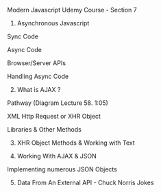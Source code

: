 Modern Javascript Udemy Course - Section 7

<!-- I've found this section confusing so I've decided to take detailed notes and take my
time for this section. This section is going to cover Asynchronous Javascript, AJAX, and
Fetch APIs.  -->

1. Asynchronous Javascript

Sync Code

<!-- Synchronous Code is step-by-step code or blocking code.

E.g.

posts = loadPosts();
    ... waits until posts are fetched from server.

doTheNextThing();
    ... this can only be carried out once loadPosts has completed fetching posts.
-->

Async Code

<!-- Asynchronous code is when these tasks can be carried out simeultaneously.

Lecture 57. (1:55-2:36)
E.g.

loadPosts(function() {
    ... waits until posts are fetched
});

doTheNextThing();
    ... doesn't have to wait for posts to load - carries out this task.

An example of handling asynchronous code is passing through a 'Callback Function'
which is what we have done here.

This callback will run and fetch the post and allow us to do something with the post
but 'doTheNextThing()' will not have to wait for posts to be fetched to run.

Program isn't blocked like it would be with synchronous code and will keep going.

Even if it takes a long time to fetch the posts this won't stop doTheNextThing() from running.

This makes for a faster application.

-->

Browser/Server APIs

<!-- Most async code you work with will be part of an API or library.

- AJAX, XHR object (next lesson)
- jQuery Ajax, Fetch API

etc.

These are all Async technologies - so you have to handle the response in a certain way.

** Bit confused with this - something I can return to. **
-->

Handling Async Code

<!-- There are ways to work with Async code:

- Callbacks
- Promises
- Async/Await - can be structured in a way that looks like Sync code.

-->

2. What is AJAX ?

<!--

AJAX

- Stands for Asynchronous Javascript & XML.

- Set of web technologies

- Sends and receives data from the browser and server.

- Done behind the scenes so you don't have to reload the browser.

- XML has been replaced by JSON. Most APIs now return JSON data instead of XML.

-->

Pathway (Diagram Lecture 58. 1:05)

<!--

Pathway without AJAX

- Browser sends request > Server sends response

- Usually you'd click a link which would send a request to the server and we would get a
response back which includes the WHOLE web page (headers, data etc), which will reload
the page.

AJAX Pathway

- Browser sends JS Call > AJAX Engine sends XmlHttpRequest > Server sends XML/JSON data back

to AJAX > AJAX Engine sends HTML Response to browser.

- Therefore AJAX allows us to make requests asynchronously.

- This happens in the background, removing the need for a browser to reload or refresh.

- For example updating a section of text can be done with AJAX which is much faster and removes
the need to reload the web page.

- This makes the browser more interactive too.

-->

XML Http Request or XHR Object

<!--

- Core technology in AJAX.

- An API in the form of an object.

- Provided by the browsers JS environment. (All browsers have this API.)

- Methods transfer data between browser and server.

So this is what AJAX uses to send data to the server to return a JSON format, which can
be converted into a HTML response in the browser.

-->

Libraries & Other Methods

<!--

These are similar libraries that provide a similar service to AJAX

- Fetch API (Part of Vanilla JS & browser, newer than AJAX)
    - Will be covering Fetch later

- Axios

- Superagent

- jQuery

- Node HTTP

-->

3. XHR Object Methods & Working with Text

<!--

See app.js for xhr object properties/methods and extracting a text file.

-->

4. Working With AJAX & JSON

<!-- The first part of this lesson is similar to 'app.js' because I am outputting
a single object.
-->

Implementing numerous JSON Objects

<!--

(Lecture 60. 10:00 Start)

- The difference in getPokemons() is that we are using a forEach loop to loop through
our array.

- We are also using the let keyword in order to assign multiple objects to the output
variable.

- I was a little bit confused about the singular 'pokemon' parameter, but because we
are looping through the pokemons variable, we can assign anything within the parentheses.

I.e. pokemons.forEach(function(yolo){
    yolo.id
    yolo.name
    yolo.type
});

- The '+=' means we are appending.

 -->

5. Data From An External API - Chuck Norris Jokes

<!-- This is workspace is getting a bit clogged, so will create a different repo for this
section.

The repo is called 'chucknorris_jokes'.

Completed the application independently. -->
